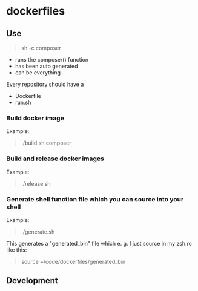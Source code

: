 # dockerfiles

## Use

> sh -c composer

* runs the composer() function
* has been auto generated
* can be everything

Every repository should have a
* Dockerfile
* run.sh

### Build docker image

Example:
> ./build.sh composer

### Build and release docker images

Example:
> ./release.sh

### Generate shell function file which you can source into your shell

Example:
> ./generate.sh

This generates a "generated_bin" file which e. g. I just source in my zsh.rc like this:
> source ~/code/dockerfiles/generated_bin

## Development

